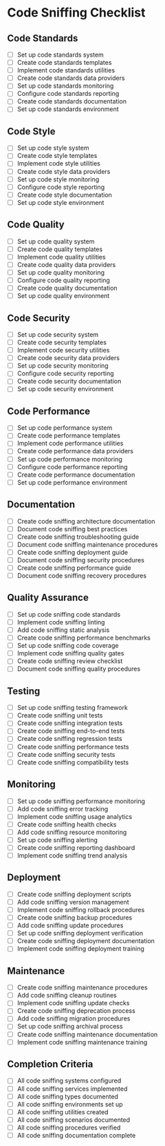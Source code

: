 # Code Sniffing Checklist

## Code Standards
- [ ] Set up code standards system
- [ ] Create code standards templates
- [ ] Implement code standards utilities
- [ ] Create code standards data providers
- [ ] Set up code standards monitoring
- [ ] Configure code standards reporting
- [ ] Create code standards documentation
- [ ] Set up code standards environment

## Code Style
- [ ] Set up code style system
- [ ] Create code style templates
- [ ] Implement code style utilities
- [ ] Create code style data providers
- [ ] Set up code style monitoring
- [ ] Configure code style reporting
- [ ] Create code style documentation
- [ ] Set up code style environment

## Code Quality
- [ ] Set up code quality system
- [ ] Create code quality templates
- [ ] Implement code quality utilities
- [ ] Create code quality data providers
- [ ] Set up code quality monitoring
- [ ] Configure code quality reporting
- [ ] Create code quality documentation
- [ ] Set up code quality environment

## Code Security
- [ ] Set up code security system
- [ ] Create code security templates
- [ ] Implement code security utilities
- [ ] Create code security data providers
- [ ] Set up code security monitoring
- [ ] Configure code security reporting
- [ ] Create code security documentation
- [ ] Set up code security environment

## Code Performance
- [ ] Set up code performance system
- [ ] Create code performance templates
- [ ] Implement code performance utilities
- [ ] Create code performance data providers
- [ ] Set up code performance monitoring
- [ ] Configure code performance reporting
- [ ] Create code performance documentation
- [ ] Set up code performance environment

## Documentation
- [ ] Create code sniffing architecture documentation
- [ ] Document code sniffing best practices
- [ ] Create code sniffing troubleshooting guide
- [ ] Document code sniffing maintenance procedures
- [ ] Create code sniffing deployment guide
- [ ] Document code sniffing security procedures
- [ ] Create code sniffing performance guide
- [ ] Document code sniffing recovery procedures

## Quality Assurance
- [ ] Set up code sniffing code standards
- [ ] Implement code sniffing linting
- [ ] Add code sniffing static analysis
- [ ] Create code sniffing performance benchmarks
- [ ] Set up code sniffing code coverage
- [ ] Implement code sniffing quality gates
- [ ] Create code sniffing review checklist
- [ ] Document code sniffing quality procedures

## Testing
- [ ] Set up code sniffing testing framework
- [ ] Create code sniffing unit tests
- [ ] Create code sniffing integration tests
- [ ] Create code sniffing end-to-end tests
- [ ] Create code sniffing regression tests
- [ ] Create code sniffing performance tests
- [ ] Create code sniffing security tests
- [ ] Create code sniffing compatibility tests

## Monitoring
- [ ] Set up code sniffing performance monitoring
- [ ] Add code sniffing error tracking
- [ ] Implement code sniffing usage analytics
- [ ] Create code sniffing health checks
- [ ] Add code sniffing resource monitoring
- [ ] Set up code sniffing alerting
- [ ] Create code sniffing reporting dashboard
- [ ] Implement code sniffing trend analysis

## Deployment
- [ ] Create code sniffing deployment scripts
- [ ] Add code sniffing version management
- [ ] Implement code sniffing rollback procedures
- [ ] Create code sniffing backup procedures
- [ ] Add code sniffing update procedures
- [ ] Set up code sniffing deployment verification
- [ ] Create code sniffing deployment documentation
- [ ] Implement code sniffing deployment training

## Maintenance
- [ ] Create code sniffing maintenance procedures
- [ ] Add code sniffing cleanup routines
- [ ] Implement code sniffing update checks
- [ ] Create code sniffing deprecation process
- [ ] Add code sniffing migration procedures
- [ ] Set up code sniffing archival process
- [ ] Create code sniffing maintenance documentation
- [ ] Implement code sniffing maintenance training

## Completion Criteria
- [ ] All code sniffing systems configured
- [ ] All code sniffing services implemented
- [ ] All code sniffing types documented
- [ ] All code sniffing environments set up
- [ ] All code sniffing utilities created
- [ ] All code sniffing scenarios documented
- [ ] All code sniffing procedures verified
- [ ] All code sniffing documentation complete 